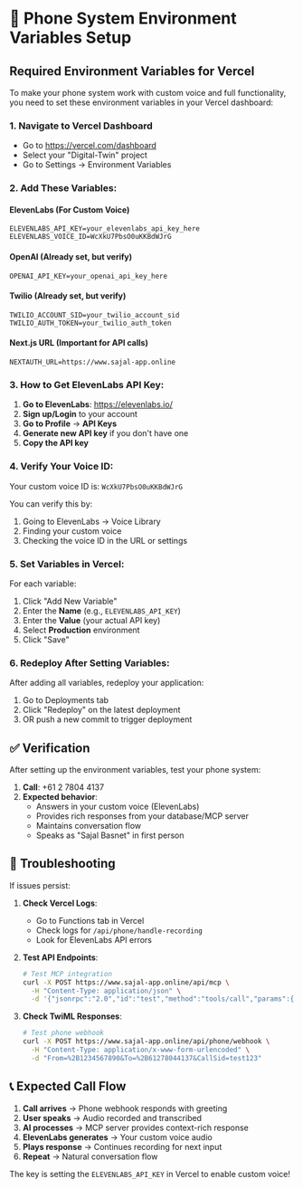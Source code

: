 # 🔧 Phone System Environment Variables Setup

## Required Environment Variables for Vercel

To make your phone system work with custom voice and full functionality, you need to set these environment variables in your Vercel dashboard:

### 1. Navigate to Vercel Dashboard
- Go to https://vercel.com/dashboard
- Select your "Digital-Twin" project
- Go to Settings → Environment Variables

### 2. Add These Variables:

#### **ElevenLabs (For Custom Voice)**
```
ELEVENLABS_API_KEY=your_elevenlabs_api_key_here
ELEVENLABS_VOICE_ID=WcXkU7PbsO0uKKBdWJrG
```

#### **OpenAI (Already set, but verify)**
```
OPENAI_API_KEY=your_openai_api_key_here
```

#### **Twilio (Already set, but verify)**
```
TWILIO_ACCOUNT_SID=your_twilio_account_sid
TWILIO_AUTH_TOKEN=your_twilio_auth_token
```

#### **Next.js URL (Important for API calls)**
```
NEXTAUTH_URL=https://www.sajal-app.online
```

### 3. How to Get ElevenLabs API Key:

1. **Go to ElevenLabs**: https://elevenlabs.io/
2. **Sign up/Login** to your account
3. **Go to Profile** → **API Keys**
4. **Generate new API key** if you don't have one
5. **Copy the API key**

### 4. Verify Your Voice ID:

Your custom voice ID is: `WcXkU7PbsO0uKKBdWJrG`

You can verify this by:
1. Going to ElevenLabs → Voice Library
2. Finding your custom voice
3. Checking the voice ID in the URL or settings

### 5. Set Variables in Vercel:

For each variable:
1. Click "Add New Variable"
2. Enter the **Name** (e.g., `ELEVENLABS_API_KEY`)
3. Enter the **Value** (your actual API key)
4. Select **Production** environment
5. Click "Save"

### 6. Redeploy After Setting Variables:

After adding all variables, redeploy your application:
1. Go to Deployments tab
2. Click "Redeploy" on the latest deployment
3. OR push a new commit to trigger deployment

## ✅ Verification

After setting up the environment variables, test your phone system:

1. **Call**: +61 2 7804 4137
2. **Expected behavior**:
   - Answers in your custom voice (ElevenLabs)
   - Provides rich responses from your database/MCP server
   - Maintains conversation flow
   - Speaks as "Sajal Basnet" in first person

## 🐛 Troubleshooting

If issues persist:

1. **Check Vercel Logs**:
   - Go to Functions tab in Vercel
   - Check logs for `/api/phone/handle-recording`
   - Look for ElevenLabs API errors

2. **Test API Endpoints**:
   ```bash
   # Test MCP integration
   curl -X POST https://www.sajal-app.online/api/mcp \
     -H "Content-Type: application/json" \
     -d '{"jsonrpc":"2.0","id":"test","method":"tools/call","params":{"name":"ask_digital_twin","arguments":{"question":"Test question","enhancedMode":true}}}'
   ```

3. **Check TwiML Responses**:
   ```bash
   # Test phone webhook
   curl -X POST https://www.sajal-app.online/api/phone/webhook \
     -H "Content-Type: application/x-www-form-urlencoded" \
     -d "From=%2B1234567890&To=%2B61278044137&CallSid=test123"
   ```

## 📞 Expected Call Flow

1. **Call arrives** → Phone webhook responds with greeting
2. **User speaks** → Audio recorded and transcribed  
3. **AI processes** → MCP server provides context-rich response
4. **ElevenLabs generates** → Your custom voice audio
5. **Plays response** → Continues recording for next input
6. **Repeat** → Natural conversation flow

The key is setting the `ELEVENLABS_API_KEY` in Vercel to enable custom voice!